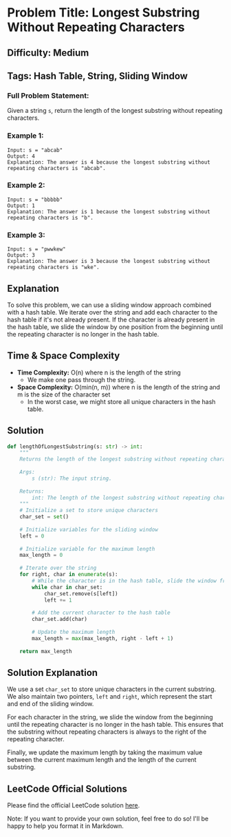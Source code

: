 # Problem Title: Longest Substring Without Repeating Characters

## Difficulty: Medium 

## Tags: Hash Table, String, Sliding Window

### Full Problem Statement:

Given a string `s`, return the length of the longest substring without repeating characters.

### Example 1:
```
Input: s = "abcab"
Output: 4
Explanation: The answer is 4 because the longest substring without repeating characters is "abcab".
```

### Example 2:
```
Input: s = "bbbbb"
Output: 1
Explanation: The answer is 1 because the longest substring without repeating characters is "b".
```

### Example 3:
```
Input: s = "pwwkew"
Output: 3
Explanation: The answer is 3 because the longest substring without repeating characters is "wke".
```

## Explanation

To solve this problem, we can use a sliding window approach combined with a hash table. We iterate over the string and add each character to the hash table if it's not already present. If the character is already present in the hash table, we slide the window by one position from the beginning until the repeating character is no longer in the hash table.

## Time & Space Complexity

- **Time Complexity:** O(n) where n is the length of the string
  - We make one pass through the string.
- **Space Complexity:** O(min(n, m)) where n is the length of the string and m is the size of the character set
  - In the worst case, we might store all unique characters in the hash table.

## Solution

```python
def lengthOfLongestSubstring(s: str) -> int:
    """
    Returns the length of the longest substring without repeating characters.
    
    Args:
        s (str): The input string.
    
    Returns:
        int: The length of the longest substring without repeating characters.
    """
    # Initialize a set to store unique characters
    char_set = set()
    
    # Initialize variables for the sliding window
    left = 0
    
    # Initialize variable for the maximum length
    max_length = 0
    
    # Iterate over the string
    for right, char in enumerate(s):
        # While the character is in the hash table, slide the window from the beginning
        while char in char_set:
            char_set.remove(s[left])
            left += 1
        
        # Add the current character to the hash table
        char_set.add(char)
        
        # Update the maximum length
        max_length = max(max_length, right - left + 1)
    
    return max_length
```

## Solution Explanation

We use a set `char_set` to store unique characters in the current substring. We also maintain two pointers, `left` and `right`, which represent the start and end of the sliding window.

For each character in the string, we slide the window from the beginning until the repeating character is no longer in the hash table. This ensures that the substring without repeating characters is always to the right of the repeating character.

Finally, we update the maximum length by taking the maximum value between the current maximum length and the length of the current substring.

## LeetCode Official Solutions

Please find the official LeetCode solution [here](https://leetcode.com/problems/longest-substring-without-repeating-characters/solution/).

Note: If you want to provide your own solution, feel free to do so! I'll be happy to help you format it in Markdown.